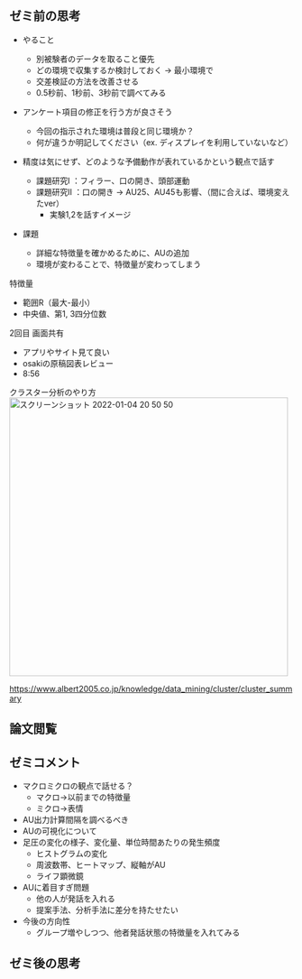 ## ゼミ前の思考

- やること
  - 別被験者のデータを取ること優先
  - どの環境で収集するか検討しておく -> 最小環境で
  - 交差検証の方法を改善させる
  - 0.5秒前、1秒前、3秒前で調べてみる
- アンケート項目の修正を行う方が良さそう
  - 今回の指示された環境は普段と同じ環境か？
  - 何が違うか明記してください（ex. ディスプレイを利用していないなど）

- 精度は気にせず、どのような予備動作が表れているかという観点で話す
  - 課題研究I  ：フィラー、口の開き、頭部運動
  - 課題研究II ：口の開き → AU25、AU45も影響、（間に合えば、環境変えたver）
    - 実験1,2を話すイメージ
- 課題
  - 詳細な特徴量を確かめるために、AUの追加
  - 環境が変わることで、特徴量が変わってしまう

特徴量
- 範囲R（最大-最小）
- 中央値、第1, 3四分位数

2回目
画面共有
- アプリやサイト見て良い
- osakiの原稿図表レビュー
- 8:56

クラスター分析のやり方
<img width="494" alt="スクリーンショット 2022-01-04 20 50 50" src="https://user-images.githubusercontent.com/29572313/148054999-e0cb17b5-3493-4543-ba6f-f85ab33004a0.png">

https://www.albert2005.co.jp/knowledge/data_mining/cluster/cluster_summary

## 論文閲覧

## ゼミコメント

- マクロミクロの観点で話せる？
  - マクロ->以前までの特徴量
  - ミクロ->表情
- AU出力計算間隔を調べるべき
- AUの可視化について
- 足圧の変化の様子、変化量、単位時間あたりの発生頻度
  - ヒストグラムの変化
  - 周波数帯、ヒートマップ、縦軸がAU
  - ライフ顕微鏡
- AUに着目すぎ問題
  - 他の人が発話を入れる
  - 提案手法、分析手法に差分を持たせたい
- 今後の方向性
  - グループ増やしつつ、他者発話状態の特徴量を入れてみる

## ゼミ後の思考